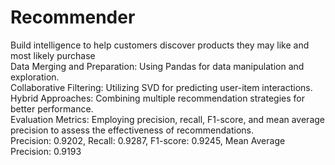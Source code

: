 # Recommender  
Build intelligence to help customers discover products they may like and most likely purchase  
Data Merging and Preparation: Using Pandas for data manipulation and exploration.  
Collaborative Filtering: Utilizing SVD for predicting user-item interactions.  
Hybrid Approaches: Combining multiple recommendation strategies for better performance.  
Evaluation Metrics: Employing precision, recall, F1-score, and mean average precision to assess the effectiveness of recommendations.  
Precision: 0.9202, Recall: 0.9287, F1-score: 0.9245, Mean Average Precision: 0.9193  
